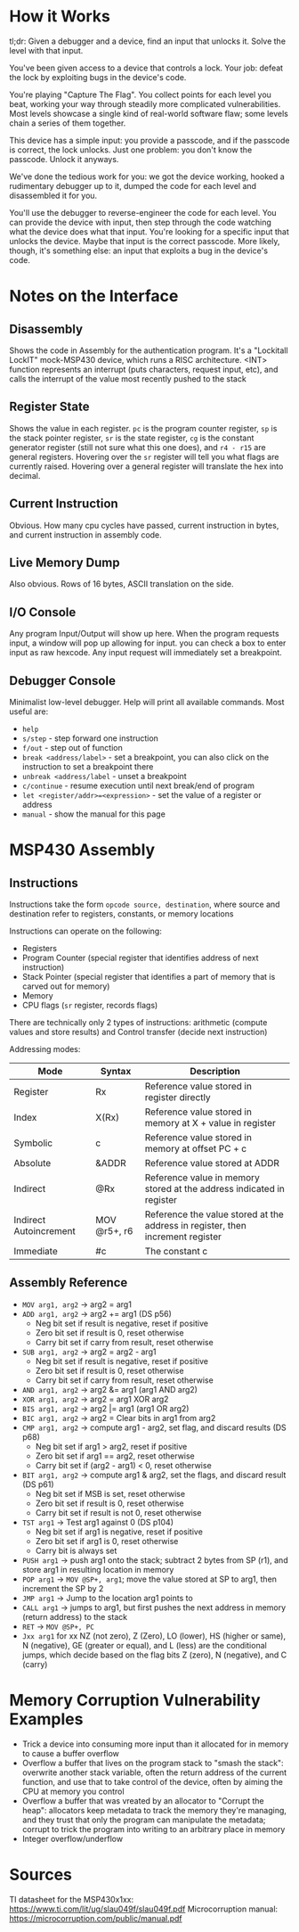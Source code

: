 # How it Works

tl;dr: Given a debugger and a device, find an input that unlocks it. Solve the level with that input.

You've been given access to a device that controls a lock. Your job: defeat the lock by exploiting bugs in the device's code.

You're playing "Capture The Flag". You collect points for each level you beat, working your way through steadily more complicated vulnerabilities. Most levels showcase a single kind of real-world software flaw; some levels chain a series of them together.

This device has a simple input: you provide a passcode, and if the passcode is correct, the lock unlocks. Just one problem: you don't know the passcode. Unlock it anyways.

We've done the tedious work for you: we got the device working, hooked a rudimentary debugger up to it, dumped the code for each level and disassembled it for you.

You'll use the debugger to reverse-engineer the code for each level. You can provide the device with input, then step through the code watching what the device does what that input. You're looking for a specific input that unlocks the device. Maybe that input is the correct passcode. More likely, though, it's something else: an input that exploits a bug in the device's code.

# Notes on the Interface

## Disassembly
Shows the code in Assembly for the authentication program. It's a "Lockitall LockIT" mock-MSP430 device, which runs a RISC architecture. \<INT> function represents an interrupt (puts characters, request input, etc), and calls the interrupt of the value most recently pushed to the stack

## Register State
Shows the value in each register. `pc` is the program counter register, `sp` is the stack pointer register, `sr` is the state register, `cg` is the constant generator register (still not sure what this one does), and `r4 - r15` are general registers. 
Hovering over the `sr` register will tell you what flags are currently raised. Hovering over a general register will translate the hex into decimal.

## Current Instruction
Obvious. How many cpu cycles have passed, current instruction in bytes, and current instruction in assembly code.

## Live Memory Dump
Also obvious. Rows of 16 bytes, ASCII translation on the side.

## I/O Console
Any program Input/Output will show up here. When the program requests input, a window will pop up allowing for input. you can check a box to enter input as raw hexcode. Any input request will immediately set a breakpoint.
## Debugger Console
Minimalist low-level debugger. Help will print all available commands. Most useful are:
* `help`
* `s/step` - step forward one instruction
* `f/out` - step out of function
* `break <address/label>` - set a breakpoint, you can also click on the instruction to set a breakpoint there
* `unbreak <address/label` - unset a breakpoint
* `c/continue` - resume execution until next break/end of program
* `let <register/addr>=<expression>` - set the value of a register or address
* `manual` - show the manual for this page


# MSP430 Assembly

## Instructions
Instructions take the form `opcode source, destination`, where source and destination refer to registers, constants, or memory locations

Instructions can operate on the following:
* Registers
* Program Counter (special register that identifies address of next instruction)
* Stack Pointer (special register that identifies a part of memory that is carved out for memory)
* Memory
* CPU flags (`sr` register, records flags)

There are technically only 2 types of instructions: arithmetic (compute values and store results) and Control transfer (decide next instruction)

Addressing modes:

| Mode                   | Syntax       | Description                                                                    |
| ---------------------- | ------------ | ------------------------------------------------------------------------------ |
| Register               | Rx           | Reference value stored in register directly                                    |
| Index                  | X(Rx)        | Reference value stored in memory at X + value in register                      |
| Symbolic               | c            | Reference value stored in memory at offset PC + c                              |
| Absolute               | &ADDR        | Reference value stored at ADDR                                                 |
| Indirect               | @Rx          | Reference value in memory stored at the address indicated in register          |
| Indirect Autoincrement | MOV @r5+, r6 | Reference the value stored at the address in register, then increment register |
| Immediate              | \#c          | The constant c                                                                 |

## Assembly Reference
* `MOV arg1, arg2` -> arg2 = arg1
* `ADD arg1, arg2` -> arg2 += arg1 (DS p56)
	* Neg bit set if result is negative, reset if positive
	* Zero bit set if result is 0, reset otherwise
	* Carry bit set if carry from result, reset otherwise
* `SUB arg1, arg2` -> arg2 = arg2 - arg1
	* Neg bit set if result is negative, reset if positive
	* Zero bit set if result is 0, reset otherwise
	* Carry bit set if carry from result, reset otherwise
* `AND arg1, arg2` -> arg2 &= arg1 (arg1 AND arg2)
* `XOR arg1, arg2` -> arg2 = arg1 XOR arg2
* `BIS arg1, arg2` -> arg2 |= arg1 (arg1 OR arg2)
* `BIC arg1, arg2` -> arg2 = Clear bits in arg1 from arg2
* `CMP arg1, arg2` -> compute arg1 - arg2, set flag, and discard results (DS p68)
	* Neg bit set if arg1 > arg2, reset if positive
	* Zero bit set if arg1 == arg2, reset otherwise
	* Carry bit set if (arg2 - arg1) < 0, reset otherwise
* `BIT arg1, arg2` -> compute arg1 & arg2, set the flags, and discard result (DS p61)
	* Neg bit set if MSB is set, reset otherwise
	* Zero bit set if result is 0, reset otherwise
	* Carry bit set if result is not 0, reset otherwise
* `TST arg1` -> Test arg1 against 0 (DS p104)
	* Neg bit set if arg1 is negative, reset if positive
	* Zero bit set if arg1 is 0, reset otherwise
	* Carry bit is always set
* `PUSH arg1` -> push arg1 onto the stack; subtract 2 bytes from SP (r1), and store arg1 in resulting location in memory
* `POP arg1` -> `MOV @SP+, arg1`; move the value stored at SP to arg1, then increment the SP by 2
* `JMP arg1` -> Jump to the location arg1 points to
* `CALL arg1` -> jumps to arg1, but first pushes the next address in memory (return address) to the stack
* `RET` -> `MOV @SP+, PC`
* `Jxx arg1` for xx NZ (not zero), Z (Zero), LO (lower), HS (higher or same), N (negative), GE (greater or equal), and L (less) are the conditional jumps, which decide based on the flag bits Z (zero), N (negative), and C (carry)

# Memory Corruption Vulnerability Examples
* Trick a device into consuming more input than it allocated for in memory to cause a buffer overflow
* Overflow a buffer that lives on the program stack to "smash the stack": overwrite another stack variable, often the return address of the current function, and use that to take control of the device, often by aiming the CPU at memory you control
* Overflow a buffer that was vreated by an allocator to "Corrupt the heap": allocators keep metadata to track the memory they're managing, and they trust that only the program can manipulate the metadata; corrupt to trick the program into writing to an arbitrary place in memory
* Integer overflow/underflow

# Sources

TI datasheet for the MSP430x1xx: https://www.ti.com/lit/ug/slau049f/slau049f.pdf
Microcorruption manual: https://microcorruption.com/public/manual.pdf